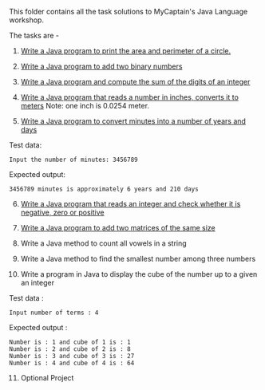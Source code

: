 This folder contains all the task solutions to MyCaptain's Java Language workshop.

The tasks are -

1. [Write a Java program to print the area and perimeter of a circle.](Task%201-Circle/task1.java)

2. [Write a Java program to add two binary numbers](Task%202-binary%20adder/task2.java)

3. [Write a Java program and compute the sum of the digits of an integer](Task%203-Sum%20of%20digits/task3.java)

4. [Write a Java program that reads a number in inches, converts it to meters](Task%204-Inch%20To%20Meters/task4.java)
   Note: one inch is 0.0254 meter.

5. [Write a Java program to convert minutes into a number of years and days](Task%205-Minutes%20to%20Years%20&%20Days/task5.java)

Test data:

```
Input the number of minutes: 3456789
```

Expected output:

```
3456789 minutes is approximately 6 years and 210 days
```

6. [Write a Java program that reads an integer and check whether it is negative, zero or positive](Task%206-Negative%20or%20Positive/task6.java)

7. [Write a Java program to add two matrices of the same size](Task%207-MatrixAdd/task7.java)

8. Write a Java method to count all vowels in a string

9. Write a Java method to find the smallest number among three numbers

10. Write a program in Java to display the cube of the number up to a given an integer

Test data :

```
Input number of terms : 4
```

Expected output :

```
Number is : 1 and cube of 1 is : 1
Number is : 2 and cube of 2 is : 8
Number is : 3 and cube of 3 is : 27
Number is : 4 and cube of 4 is : 64
```

11. Optional Project
